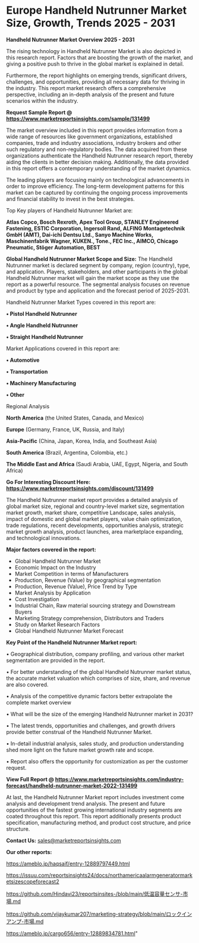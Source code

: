 # Europe Handheld Nutrunner Market Size, Growth, Trends 2025 - 2031

<Strong> Handheld Nutrunner Market Overview 2025 - 2031</strong>

The rising technology in Handheld Nutrunner Market is also depicted in this research report. Factors that are boosting the growth of the market, and giving a positive push to thrive in the global market is explained in detail.

Furthermore, the report highlights on emerging trends, significant drivers, challenges, and opportunities, providing all necessary data for thriving in the industry. This report market research offers a comprehensive perspective, including an in-depth analysis of the present and future scenarios within the industry.

<strong>Request Sample Report @ <a href=https://www.marketreportsinsights.com/sample/131499>https://www.marketreportsinsights.com/sample/131499</a></strong>

The market overview included in this report provides information from a wide range of resources like government organizations, established companies, trade and industry associations, industry brokers and other such regulatory and non-regulatory bodies. The data acquired from these organizations authenticate the Handheld Nutrunner research report, thereby aiding the clients in better decision making. Additionally, the data provided in this report offers a contemporary understanding of the market dynamics.

The leading players are focusing mainly on technological advancements in order to improve efficiency. The long-term development patterns for this market can be captured by continuing the ongoing process improvements and financial stability to invest in the best strategies.

Top Key players of Handheld Nutrunner Market are:

<strong>Atlas Copco, Bosch Rexroth, Apex Tool Group, STANLEY Engineered Fastening, ESTIC Corporation, Ingersoll Rand, ALFING Montagetechnik GmbH (AMT), Dai-ichi Dentsu Ltd., Sanyo Machine Works, Maschinenfabrik Wagner, KUKEN., Tone., FEC Inc., AIMCO, Chicago Pneumatic, Stöger Automation, BEST</strong>

<strong><b>Global Handheld Nutrunner Market Scope and Size:</b></strong>
The Handheld Nutrunner market is declared segment by company, region (country), type, and application. Players, stakeholders, and other participants in the global Handheld Nutrunner market will gain the market scope as they use the report as a powerful resource. The segmental analysis focuses on revenue and product by type and application and the forecast period of 2025-2031.

Handheld Nutrunner Market Types covered in this report are:

<strong>• Pistol Handheld Nutrunner

• Angle Handheld Nutrunner

• Straight Handheld Nutrunner</strong>

Market Applications covered in this report are:

<strong>• Automotive

• Transportation

• Machinery Manufacturing

• Other</strong> 

Regional Analysis

<strong>North America</strong> (the United States, Canada, and Mexico)

<strong>Europe</strong> (Germany, France, UK, Russia, and Italy)

<strong>Asia-Pacific</strong> (China, Japan, Korea, India, and Southeast Asia)

<strong>South America</strong> (Brazil, Argentina, Colombia, etc.)

<strong>The Middle East and Africa</strong> (Saudi Arabia, UAE, Egypt, Nigeria, and South Africa)

<strong>Go For Interesting Discount Here: <a href=https://www.marketreportsinsights.com/discount/131499>https://www.marketreportsinsights.com/discount/131499</a></strong>

The Handheld Nutrunner market report provides a detailed analysis of global market size, regional and country-level market size, segmentation market growth, market share, competitive Landscape, sales analysis, impact of domestic and global market players, value chain optimization, trade regulations, recent developments, opportunities analysis, strategic market growth analysis, product launches, area marketplace expanding, and technological innovations.

<strong><b>Major factors covered in the report:</b></strong>
<ul>
  <li>Global Handheld Nutrunner Market </li>
  <li>Economic Impact on the Industry</li>
  <li>Market Competition in terms of Manufacturers</li>
  <li>Production, Revenue (Value) by geographical segmentation</li>
  <li>Production, Revenue (Value), Price Trend by Type</li>
  <li>Market Analysis by Application</li>
  <li>Cost Investigation</li>
  <li>Industrial Chain, Raw material sourcing strategy and Downstream Buyers</li>
  <li>Marketing Strategy comprehension, Distributors and Traders</li>
  <li>Study on Market Research Factors</li>
  <li>Global Handheld Nutrunner Market Forecast</li>
</ul>

<strong><b>Key Point of the Handheld Nutrunner Market report:</b></strong>

• Geographical distribution, company profiling, and various other market segmentation are provided in the report.

• For better understanding of the global Handheld Nutrunner market status, the accurate market valuation which comprises of size, share, and revenue are also covered.

• Analysis of the competitive dynamic factors better extrapolate the complete market overview

• What will be the size of the emerging Handheld Nutrunner market in 2031?

• The latest trends, opportunities and challenges, and growth drivers provide better construal of the Handheld Nutrunner Market.

• In-detail industrial analysis, sales study, and production understanding shed more light on the future market growth rate and scope.

• Report also offers the opportunity for customization as per the customer request.

<strong><b>View Full Report @ <a href=https://www.marketreportsinsights.com/industry-forecast/handheld-nutrunner-market-2022-131499>https://www.marketreportsinsights.com/industry-forecast/handheld-nutrunner-market-2022-131499</a></b></strong>


At last, the Handheld Nutrunner Market report includes investment come analysis and development trend analysis. The present and future opportunities of the fastest growing international industry segments are coated throughout this report. This report additionally presents product specification, manufacturing method, and product cost structure, and price structure.

<strong>Contact Us:</strong>
sales@marketreportsinsights.com

<strong>Our other reports:</strong>

<a href=https://ameblo.jp/haqsaif/entry-12889797449.html>https://ameblo.jp/haqsaif/entry-12889797449.html</a>

<a href=https://issuu.com/reportsinsights24/docs/northamericaalarmgeneratormarketsizescopeforecast2>https://issuu.com/reportsinsights24/docs/northamericaalarmgeneratormarketsizescopeforecast2</a>

<a href=https://github.com/Hindavi23/reportsinsites-/blob/main/低温容量センサ-市場.md>https://github.com/Hindavi23/reportsinsites-/blob/main/低温容量センサ-市場.md</a>

<a href=https://github.com/vijaykumar207/marketing-strategy/blob/main/ロックインアンプ-市場.md>https://github.com/vijaykumar207/marketing-strategy/blob/main/ロックインアンプ-市場.md</a>

<a href=https://ameblo.jp/cargo656/entry-12889834781.html>https://ameblo.jp/cargo656/entry-12889834781.html</a>"

